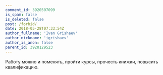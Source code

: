 ```yaml
---
comment_id: 3920507099
is_spam: false
is_deleted: false
post: /forbid/
date: 2018-05-28T07:33:54Z
author_fullname: 'Ivan Grishaev'
author_nickname: 'igrishaev'
author_is_anon: false
parent_id: 3920129523
---
```


<p>Работу можно и поменять, пройти курсы, прочесть книжки, повысить квалификацию.</p>
